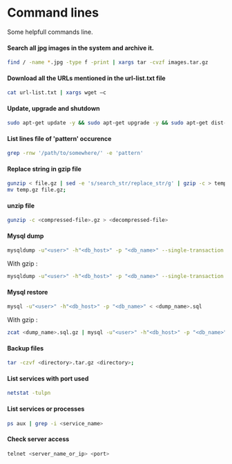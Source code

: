 # Command lines 

Some helpfull commands line.

#### Search all jpg images in the system and archive it.

```bash
find / -name *.jpg -type f -print | xargs tar -cvzf images.tar.gz
```

#### Download all the URLs mentioned in the url-list.txt file

```bash
cat url-list.txt | xargs wget –c
```

#### Update, upgrade and shutdown

```bash
sudo apt-get update -y && sudo apt-get upgrade -y && sudo apt-get dist-upgrade -y && sudo shutdown -h now
```

#### List lines file of 'pattern' occurence

```bash
grep -rnw '/path/to/somewhere/' -e 'pattern' 
```

#### Replace string in gzip file

```bash
gunzip < file.gz | sed -e 's/search_str/replace_str/g' | gzip -c > temp.gz;
mv temp.gz file.gz;
```

#### unzip file

```bash
gunzip -c <compressed-file>.gz > <decompressed-file>
```

#### Mysql dump

```bash
mysqldump -u"<user>" -h"<db_host>" -p "<db_name>" --single-transaction --create-options --extended-insert --complete-insert --databases --add-drop-database > dump_$(date +%d%m%Y-%H%M%S).sql
```

With gzip : 

```bash
mysqldump -u"<user>" -h"<db_host>" -p "<db_name>" --single-transaction --create-options --extended-insert --complete-insert --databases --add-drop-database | gzip > dump_$(date +%d%m%Y-%H%M%S).sql.gz
```

#### Mysql restore

```bash
mysql -u"<user>" -h"<db_host>" -p "<db_name>" < <dump_name>.sql
```

With gzip : 

```bash
zcat <dump_name>.sql.gz | mysql -u"<user>" -h"<db_host>" -p "<db_name>"
```

#### Backup files

```bash
tar -czvf <directory>.tar.gz <directory>;
```

#### List services with port used

```bash
netstat -tulpn
```

#### List services or processes

```bash
ps aux | grep -i <service_name> 
```

#### Check server access

```bash
telnet <server_name_or_ip> <port>
```